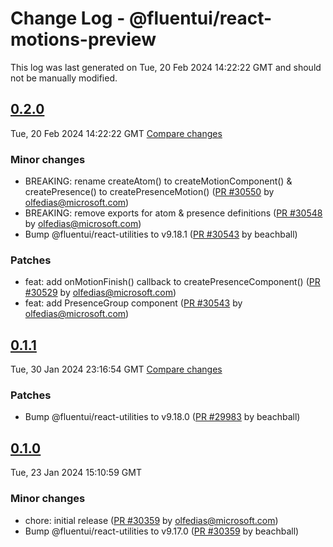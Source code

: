 # Change Log - @fluentui/react-motions-preview

This log was last generated on Tue, 20 Feb 2024 14:22:22 GMT and should not be manually modified.

<!-- Start content -->

## [0.2.0](https://github.com/microsoft/fluentui/tree/@fluentui/react-motions-preview_v0.2.0)

Tue, 20 Feb 2024 14:22:22 GMT 
[Compare changes](https://github.com/microsoft/fluentui/compare/@fluentui/react-motions-preview_v0.1.1..@fluentui/react-motions-preview_v0.2.0)

### Minor changes

- BREAKING: rename createAtom() to createMotionComponent() & createPresence() to createPresenceMotion() ([PR #30550](https://github.com/microsoft/fluentui/pull/30550) by olfedias@microsoft.com)
- BREAKING: remove exports for atom & presence definitions ([PR #30548](https://github.com/microsoft/fluentui/pull/30548) by olfedias@microsoft.com)
- Bump @fluentui/react-utilities to v9.18.1 ([PR #30543](https://github.com/microsoft/fluentui/pull/30543) by beachball)

### Patches

- feat: add onMotionFinish() callback to createPresenceComponent() ([PR #30529](https://github.com/microsoft/fluentui/pull/30529) by olfedias@microsoft.com)
- feat: add PresenceGroup component ([PR #30543](https://github.com/microsoft/fluentui/pull/30543) by olfedias@microsoft.com)

## [0.1.1](https://github.com/microsoft/fluentui/tree/@fluentui/react-motions-preview_v0.1.1)

Tue, 30 Jan 2024 23:16:54 GMT 
[Compare changes](https://github.com/microsoft/fluentui/compare/@fluentui/react-motions-preview_v0.1.0..@fluentui/react-motions-preview_v0.1.1)

### Patches

- Bump @fluentui/react-utilities to v9.18.0 ([PR #29983](https://github.com/microsoft/fluentui/pull/29983) by beachball)

## [0.1.0](https://github.com/microsoft/fluentui/tree/@fluentui/react-motions-preview_v0.1.0)

Tue, 23 Jan 2024 15:10:59 GMT

### Minor changes

- chore: initial release ([PR #30359](https://github.com/microsoft/fluentui/pull/30359) by olfedias@microsoft.com)
- Bump @fluentui/react-utilities to v9.17.0 ([PR #30359](https://github.com/microsoft/fluentui/pull/30359) by beachball)
